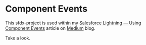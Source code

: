 # Component Events

This sfdx-project is used within my [Salesforce Lightning — Using Component Events](https://medium.com/@matthew.z.ruiz/salesforce-lightning-using-component-events-9d8ba80b79f4) article on [Medium](https://medium.com/@matthew.z.ruiz) blog. 

Take a look.

